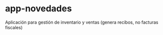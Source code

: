 # app-novedades
Aplicación para gestión de inventario y ventas (genera recibos, no facturas fiscales)

